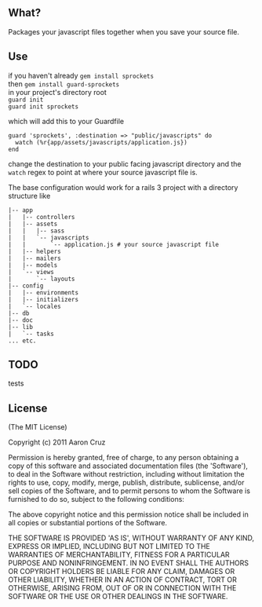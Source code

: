 ## What?
Packages your javascript files together when you save your source file.

## Use
if you haven't already `gem install sprockets`  
then `gem install guard-sprockets`  
in your project's directory root  
`guard init`  
`guard init sprockets`  

which will add this to your Guardfile  

    guard 'sprockets', :destination => "public/javascripts" do
      watch (%r{app/assets/javascripts/application.js})
    end

change the destination to your public facing javascript directory and the `watch` regex to point at where your source javascript file is.  

The base configuration would work for a rails 3 project with a directory structure like  
        
    |-- app
    |   |-- controllers
    |   |-- assets
    |   |   |-- sass
    |   |   `-- javascripts
    |   |       `-- application.js # your source javascript file 
    |   |-- helpers
    |   |-- mailers
    |   |-- models
    |   `-- views
    |       `-- layouts
    |-- config
    |   |-- environments
    |   |-- initializers
    |   `-- locales
    |-- db
    |-- doc
    |-- lib
    |   `-- tasks
    ... etc.

## TODO
tests

## License
(The MIT License)

Copyright (c) 2011 Aaron Cruz

Permission is hereby granted, free of charge, to any person obtaining a copy of this software and associated documentation files (the 'Software'), to deal in the Software without restriction, including without limitation the rights to use, copy, modify, merge, publish, distribute, sublicense, and/or sell copies of the Software, and to permit persons to whom the Software is furnished to do so, subject to the following conditions:

The above copyright notice and this permission notice shall be included in all copies or substantial portions of the Software.

THE SOFTWARE IS PROVIDED 'AS IS', WITHOUT WARRANTY OF ANY KIND, EXPRESS OR IMPLIED, INCLUDING BUT NOT LIMITED TO THE WARRANTIES OF MERCHANTABILITY, FITNESS FOR A PARTICULAR PURPOSE AND NONINFRINGEMENT. IN NO EVENT SHALL THE AUTHORS OR COPYRIGHT HOLDERS BE LIABLE FOR ANY CLAIM, DAMAGES OR OTHER LIABILITY, WHETHER IN AN ACTION OF CONTRACT, TORT OR OTHERWISE, ARISING FROM, OUT OF OR IN CONNECTION WITH THE SOFTWARE OR THE USE OR OTHER DEALINGS IN THE SOFTWARE.